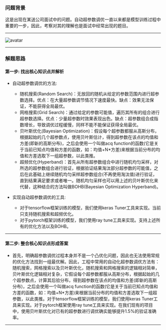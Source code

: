 


### 问题背景


这是出现在某送公司面试中的问题。自动超参数调优一直以来都是模型训练过程中重要的一步，因此，考察对其的理解也是面试中经常出现的题目。

---

![avatar](https://github.com/AITutorials/manuals/blob/master/img/EI_MC_qMC.png)

---

### 解题思路


#### 第一步: 找出核心知识点并解析

* 自动超参数调优的方法:
	* 随机搜索(Random Search)：无放回的随机从给定的参数范围内进行超参数选择。优点：在大量超参数调节情况下速度最快。缺点：效果无法保证，不能获得全局最优。
	* 网格搜索(Grid Search)：通过给定的参数可能值，遍历其所有的组合进行超参数选择。优点：少量超参数时效果表现出色。缺点：超参数组合成指数增长，导致调优过程缓慢，同样不能不能保证获得全局最优。
	* 贝叶斯优化(Bayesian Optimization)：假设每个超参数都服从高斯分布，根据起始的几个超参数点，使用贝叶斯估计，得到超参数在该点的均值和方差(即新的高斯分布)，之后会使用一个叫做acq function的函数(它是关于当前已知点均值和方差的函数，如：均值+N*方差)来根据当前分布的均值和方差选取下一组超参数，以此类推。
	* 超频优化(Hyperband)：首先从所有超参数组合中进行随机均匀采样，对所选的超参数组合进行验证，根据验证结果淘汰部分超参数的可能值，之后在此基础上继续随机均匀采样超参数组合(不再使用淘汰值)进行验证，直到结果满足要求或者唯一。随机均匀采样也可以用上述的贝叶斯优化来代替，这种结合的方法叫做BOHB(Bayesian Optimization Hyperband)。


* 实现自动超参数调优的工具:
	* 对于tensorflow框架训练的模型，我们使用keras Tuner工具来实现。当前只支持随机搜索和超频优化。
	* 对于pytorch框架训练的模型，我们使用ray tune工具来实现。支持上述所有的优化方法以及BOHB。


---


#### 第二步: 整合核心知识点形成答案


* 首先，明确超参数调优过程本身并不是一个凸优化问题，因此也无法使用常规的优化方法找到一组最优解。因此，工程中常用的自动化超参数调优方法有：随机搜索，网格搜索以及贝叶斯优化，随机搜索和网格搜索的逻辑相对简单，贝叶斯优化逻辑相对复杂，它假设每个超参数都服从高斯分布，根据起始的几个超参数点，计算其后验分布，得到超参数在该点的均值和方差(即新的高斯分布)，之后会使用一个叫做acq function的函数(它是关于当前已知点均值和方差的函数，如：均值+N*方差)来根据当前分布的均值和方差选取下一组超参数，以此类推。对于tensorflow框架训练的模型，我们使用keras Tuner工具来实现。对于pytorch框架使用ray tune工具来实现。在我们现有的项目中，使用贝叶斯优化对已有的超参数进行调优确实能够提升1.5%的验证准确率。

---



